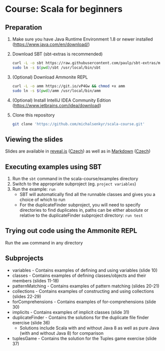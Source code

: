 # Course: Scala for beginners

## Preparation

1. Make sure you have Java Runtime Environment 1.8 or newer installed (https://www.java.com/en/download/)
2. Download SBT (sbt-extras is recommended)

    ```bash
    curl -L -o sbt https://raw.githubusercontent.com/paulp/sbt-extras/master/sbt && chmod +x sbt
    sudo ln -s $(pwd)/sbt /usr/local/bin/sbt
    ```

3. (Optional) Download Ammonite REPL

    ```bash
    curl -L -o amm https://git.io/vP4Gw && chmod +x amm
    sudo ln -s $(pwd)/amm /usr/local/bin/amm
    ```

4. (Optional) Install IntelliJ IDEA Community Edition (https://www.jetbrains.com/idea/download)
5. Clone this repository

    ```bash
    git clone 'https://github.com/michalsenkyr/scala-course.git'
    ```

## Viewing the slides

Slides are available in [reveal.js](https://michalsenkyr.github.io/scala-course) ([Czech](https://michalsenkyr.github.io/scala-course/index.cs.html)) as well as in [Markdown](slides.en.md) ([Czech](slides.cs.md))

## Executing examples using SBT

1. Run the `sbt` command in the scala-course/examples directory
2. Switch to the appropriate subproject (eg. `project variables`)
3. Run the example: `run`
    * SBT will automatically find all the runnable classes and gives you a choice of which to run
    * For the duplicateFinder subproject, you will need to specify directories to find duplicates in, paths can be either absolute or relative to the duplicateFinder subproject directory: `run test`

## Trying out code using the Ammonite REPL

Run the `amm` command in any directory

## Subprojects

* variables - Contains examples of defining and using variables (slide 10)
* classes - Contains examples of defining classes/objects and their members (slides 11-18)
* patternMatching - Contains examples of pattern matching (slides 20-21)
* collections - Contains examples of constructing and using collections (slides 22-29)
* forComprehensions - Contains examples of for-comprehensions (slide 30)
* implicits - Contains examples of implicit classes (slide 31)
* duplicateFinder - Contains the solutions for the duplicate file finder exercise (slide 36)
    * Solutions include Scala with and without Java 8 as well as pure Java (with and without Java 8) for comparison
* tuplesGame - Contains the solution for the Tuples game exercise (slide 37)
